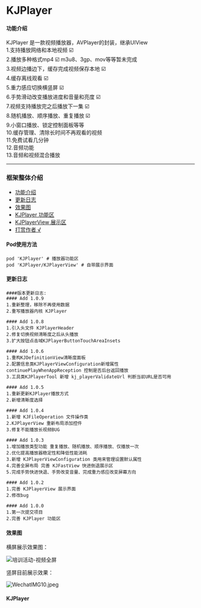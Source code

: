 # KJPlayer

#### <a id="功能介绍"></a>功能介绍
KJPlayer 是一款视频播放器，AVPlayer的封装，继承UIView    
1.支持播放网络和本地视频  ☑️  
2.播放多种格式mp4  ☑️  m3u8、3gp、mov等等暂未完成  
3.视频边播边下，缓存完成视频保存本地  ☑️  
4.缓存离线观看  ☑️    
5.重力感应切换横竖屏  ☑️  
6.手势滑动改变播放进度和音量和亮度  ☑️  
7.视频支持播放完之后播放下一集  ☑️  
8.随机播放、顺序播放、重复播放  ☑️  
9.小窗口播放、锁定控制面板等等  
10.缓存管理、清除长时间不再观看的视频  
11.免费试看几分钟  
12.音频功能  
13.音频和视频混合播放  

----------------------------------------
### 框架整体介绍
* [功能介绍](#功能介绍)
* [更新日志](#更新日志)
* [效果图](#效果图)
* [KJPlayer 功能区](#KJPlayer)
* [KJPlayerView 展示区](#KJPlayerView)
* [打赏作者 &radic;](#打赏作者)

#### <a id="使用方法(支持cocoapods/carthage安装)"></a>Pod使用方法
```
pod 'KJPlayer' # 播放器功能区
pod 'KJPlayer/KJPlayerView' # 自带展示界面
```

#### <a id="更新日志"></a>更新日志
```
####版本更新日志:
#### Add 1.0.9
1.重新整理，移除不再使用数据
2.重写播放器内核 KJPlayer

#### Add 1.0.8
1.引入头文件 KJPlayerHeader
2.修复切换视频清晰度之后从头播放
3.扩大按钮点击域KJPlayerButtonTouchAreaInsets

#### Add 1.0.6
1.重构KJDefinitionView清晰度面板
2.配置信息类KJPlayerViewConfiguration新增属性 continuePlayWhenAppReception 控制是否后台返回播放
3.工具类KJPlayerTool 新增 kj_playerValidateUrl 判断当前URL是否可用

#### Add 1.0.5
1.重新更新KJPlayer播放方式
2.新增清晰度选择

#### Add 1.0.4
1.新增 KJFileOperation 文件操作类
2.KJPlayerView 重新布局添加控件
3.修复不能播放长视频BUG

#### Add 1.0.3
1.增加播放类型功能 重复播放、随机播放、顺序播放、仅播放一次
2.优化提高播放器稳定性和降低性能消耗
3.新增 KJPlayerViewConfiguration 类用来管理设置默认属性
4.完善全屏布局 完善 KJFastView 快进倒退展示区
5.完成手势快进快退、手势改变音量、完成重力感应改变屏幕方向

#### Add 1.0.2
1.完善 KJPlayerView 展示界面
2.修改bug

#### Add 1.0.0
1.第一次提交项目
2.完善 KJPlayer 功能区
```

#### <a id="效果图"></a>效果图
横屏展示效果图：

![培训活动-视频全屏](https://upload-images.jianshu.io/upload_images/1933747-3d64de1b9d073891.png?imageMogr2/auto-orient/strip%7CimageView2/2/w/1240)

竖屏目前展示效果：

![WechatIMG10.jpeg](https://upload-images.jianshu.io/upload_images/1933747-537dbd09082b0153.jpeg?imageMogr2/auto-orient/strip%7CimageView2/2/w/1240)

#### <a id="KJPlayer"></a>KJPlayer

